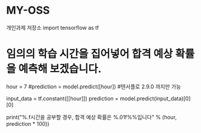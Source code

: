 # MY-OSS
개인과제 저장소
import tensorflow as tf

# 임의의 학습 시간을 집어넣어 합격 예상 확률을 예측해 보겠습니다.

hour = 7
#prediction = model.predict([hour]) #텐서플로 2.9.0 까지만 가능

input_data = tf.constant([[hour]]) 
prediction = model.predict(input_data)[0][0]  


print("%.f시간을 공부할 경우, 합격 예상 확률은 %.01f%%입니다" % (hour, prediction * 100))
